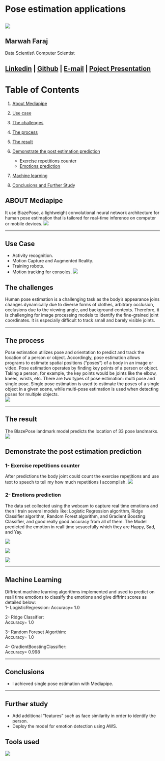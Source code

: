 # Pose estimation applications
![](image/1.jpg)
----
## Marwah Faraj<br>
Data Scientist\ Computer Scientist

[Linkedin](https://www.linkedin.com/in/marwah-faraj) | [Github](https://github.com/marwahfaraj) | [E-mail](marwah.faraj777@gmail.com) |
[Poject Presentation](https://docs.google.com/presentation/d/1S1Xb8fBqKUNDb3xKsfco8Vzp-51XqJ6JUad1r48WnaU/edit?usp=sharing)
----
# Table of Contents
1. [About Mediapipe](#about-mediapipe)   
2. [Use case](#use-case)
3. [The challenges](#the-challenges)
4. [The process](#the-process)
5. [The result](#the-result)
6. [Demonstrate the post estimation prediction](#demonstrate-the-post-estimation-prediction)
   - [Exercise repetitions counter](#exercise-repetitions-counter)
   - [Emotions prediction](#emotions-prediction)

8. [Machine learning](#machine-learning)
9. [Conclusions and Further Study](#conclusions-and-further-study)

## ABOUT Mediapipe
It use BlazePose, a lightweight convolutional neural network architecture for human pose estimation that is tailored for real-time inference on computer or mobile devices.
![](image/3.jpg)

----
## Use Case
- Activity recognition.
- Motion Capture and Augmented Reality.
- Training robots.
- Motion tracking for consoles.
![](image/2.jpg)


## The challenges
Human pose estimation is a challenging task as the body’s appearance joins changes dynamically due to diverse forms of clothes, arbitrary occlusion, occlusions due to the viewing angle, and background contexts.
Therefore, it is challenging for image processing models to identify the fine-grained joint coordinates. It is especially difficult to track small and barely visible joints.

----
## The process
Pose estimation utilizes pose and orientation to predict and track the location of a person or object. Accordingly, pose estimation allows programs to estimate spatial positions (“poses”) of a body in an image or video.
Pose estimation operates by finding key points of a person or object. Taking a person, for example, the key points would be joints like the elbow, knees, wrists, etc. There are two types of pose estimation: multi pose and single pose. Single pose estimation is used to estimate the poses of a single object in a given scene, while multi-pose estimation is used when detecting poses for multiple objects.<br>
![](image/5.jpg)

----
## The result
The BlazePose landmark model predicts the location of 33 pose landmarks.
![](image/6.jpg)


## Demonstrate the post estimation prediction
### 1- Exercise repetitions counter
After predictions the body joint could count the exercise repetitions and use text to speech to tell my how much repetitions I accomplish.
![](image/8.jpg)


### 2- Emotions prediction
The data set collected using the webcam to capture real time emotions and then I train several models like: Logistic Regression algorithm, Ridge Classifier algorithm, Random Forest algorithm, and Gradient Boosting Classifier, and good really good accuracy from all of them. The Model predicted the emotion in reall time sesuccfully which they are Happy, Sad, and Yay.

![](image/9.jpg)

![](image/10.jpg)

![](image/11.jpg)


----
## Machine Learning
Diffrient machine learning algorithms implemented and used to predict on reall time emotions to classify the emotions and give diffrint scores as detailed below:<br>
1- LogisticRegression:
  Accuracy= 1.0<br>

2- Ridge Classifier:<br>
   Accuracy= 1.0
    
3- Random Foreset Algorthim:<br>
     Accuracy= 1.0
     
4- GradientBoostingClassifier:<br>
    Accuracy= 0.998<br>
  

----
## Conclusions
- I achieved single pose estimation with Mediapipe.


----
## Further study
- Add additional “features” such as face similarity in order to identify the person.
- Deploy the model for emotion detection using AWS.


## Tools used
![](image/12.jpg)
